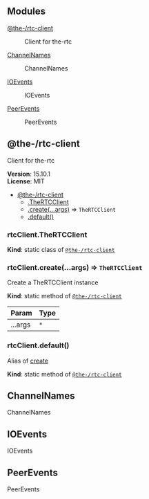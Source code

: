 <!--- Code generated by @the-/script-doc. DO NOT EDIT. -->

## Modules

<dl>
<dt><a href="#module_@the-/rtc-client">@the-/rtc-client</a></dt>
<dd><p>Client for the-rtc</p>
</dd>
<dt><a href="#module_@the-/rtc.constants.module_ChannelNames">ChannelNames</a></dt>
<dd><p>ChannelNames</p>
</dd>
<dt><a href="#module_@the-/rtc.constants.module_IOEvents">IOEvents</a></dt>
<dd><p>IOEvents</p>
</dd>
<dt><a href="#module_@the-/rtc.constants.module_PeerEvents">PeerEvents</a></dt>
<dd><p>PeerEvents</p>
</dd>
</dl>

<a name="module_@the-/rtc-client"></a>

## @the-/rtc-client
Client for the-rtc

**Version**: 15.10.1  
**License**: MIT  

* [@the-/rtc-client](#module_@the-/rtc-client)
    * [.TheRTCClient](#module_@the-/rtc-client.TheRTCClient)
    * [.create(...args)](#module_@the-/rtc-client.create) ⇒ <code>TheRTCClient</code>
    * [.default()](#module_@the-/rtc-client.default)

<a name="module_@the-/rtc-client.TheRTCClient"></a>

### rtcClient.TheRTCClient
**Kind**: static class of [<code>@the-/rtc-client</code>](#module_@the-/rtc-client)  
<a name="module_@the-/rtc-client.create"></a>

### rtcClient.create(...args) ⇒ <code>TheRTCClient</code>
Create a TheRTCClient instance

**Kind**: static method of [<code>@the-/rtc-client</code>](#module_@the-/rtc-client)  

| Param | Type |
| --- | --- |
| ...args | <code>\*</code> | 

<a name="module_@the-/rtc-client.default"></a>

### rtcClient.default()
Alias of [create](#module_@the-/rtc-client.create)

**Kind**: static method of [<code>@the-/rtc-client</code>](#module_@the-/rtc-client)  
<a name="module_@the-/rtc.constants.module_ChannelNames"></a>

## ChannelNames
ChannelNames

<a name="module_@the-/rtc.constants.module_IOEvents"></a>

## IOEvents
IOEvents

<a name="module_@the-/rtc.constants.module_PeerEvents"></a>

## PeerEvents
PeerEvents

